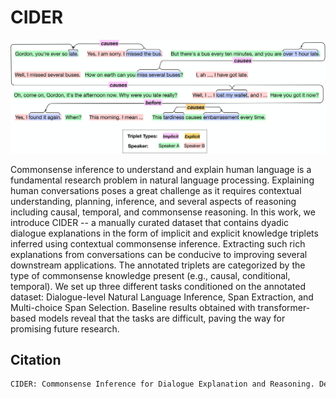 # CIDER


![Alt text](cider.jpg?raw=true "Annotations in CIDER")

Commonsense inference to understand and explain human language is a fundamental research problem in natural language processing. Explaining human conversations poses a great challenge as it requires contextual understanding, planning, inference, and several aspects of reasoning including causal, temporal, and commonsense reasoning. In this work, we introduce CIDER -- a manually curated dataset that contains dyadic dialogue explanations in the form of implicit and explicit knowledge triplets inferred using contextual commonsense inference. Extracting such rich explanations from conversations can be conducive to improving several downstream applications. The annotated triplets are categorized by the type of commonsense knowledge present (e.g., causal, conditional, temporal). We set up three different tasks conditioned on the annotated dataset: Dialogue-level Natural Language Inference, Span Extraction, and Multi-choice Span Selection. Baseline results obtained with transformer-based models reveal that the tasks are difficult, paving the way for promising future research. 


## Citation

```bash
CIDER: Commonsense Inference for Dialogue Explanation and Reasoning. Deepanway Ghosal and Pengfei Hong and Siqi Shen and Navonil Majumder and Rada Mihalcea and Soujanya Poria. SIGDIAL 2021.
```
